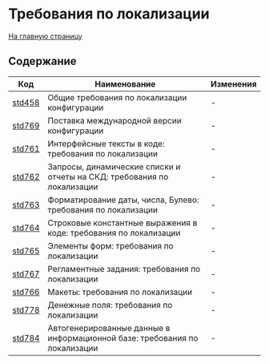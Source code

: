 # Требования по локализации

[На главную страницу](./README.MD)

## Содержание

| Код | Наименование | Изменения |
|-|-|-|
| [std458](https://its.1c.ru/db/v8std#content:458:hdoc) | Общие требования по локализации конфигурации | - |
| [std769](https://its.1c.ru/db/v8std#content:769:hdoc) | Поставка международной версии конфигурации | - |
| [std761](https://its.1c.ru/db/v8std#content:761:hdoc) | Интерфейсные тексты в коде: требования по локализации | - |
| [std762](https://its.1c.ru/db/v8std#content:762:hdoc) | Запросы, динамические списки и отчеты на СКД: требования по локализации | - |
| [std763](https://its.1c.ru/db/v8std#content:763:hdoc) | Форматирование даты, числа, Булево: требования по локализации | - |
| [std764](https://its.1c.ru/db/v8std#content:764:hdoc) | Строковые константные выражения в коде: требования по локализации | - |
| [std765](https://its.1c.ru/db/v8std#content:765:hdoc) | Элементы форм: требования по локализации | - |
| [std767](https://its.1c.ru/db/v8std#content:767:hdoc) | Регламентные задания: требования по локализации | - |
| [std766](https://its.1c.ru/db/v8std#content:766:hdoc) | Макеты: требования по локализации | - |
| [std778](https://its.1c.ru/db/v8std#content:778:hdoc) | Денежные поля: требования по локализации | - |
| [std784](https://its.1c.ru/db/v8std#content:784:hdoc) | Автогенерированные данные в информационной базе: требования по локализации | - |